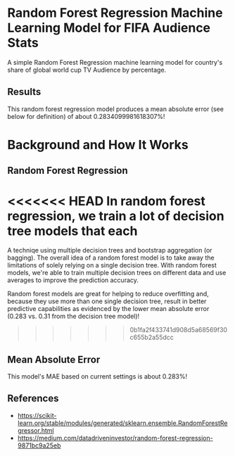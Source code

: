# Random Forest Regression Machine Learning Model for FIFA Audience Stats
A simple Random Forest Regression machine learning model for country's share of global world cup TV Audience by percentage.

## Results
This random forest regression model produces a mean absolute error (see below for definition) of about 0.2834099981618307%!

# Background and How It Works
## Random Forest Regression
<<<<<<< HEAD
In random forest regression, we train a lot of decision tree models that each 
=======
A techniqe using multiple decision trees and bootstrap aggregation (or bagging). The overall idea of a random forest model is to take away the limitations of solely relying on a single decision tree. With random forest models, we're able to train multiple decision trees on different data and use averages to improve the prediction accuracy.

Random forest models are great for helping to reduce overfitting and, because they use more than one single decision tree, result in better predictive capabilities as evidenced by the lower mean absolute error (0.283 vs. 0.31 from the decision tree model)!
>>>>>>> 0b1fa2f433741d908d5a68569f30c655b2a55dcc

## Mean Absolute Error
This model's MAE based on current settings is about 0.283%!

## References
* https://scikit-learn.org/stable/modules/generated/sklearn.ensemble.RandomForestRegressor.html
* https://medium.com/datadriveninvestor/random-forest-regression-9871bc9a25eb
